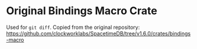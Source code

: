 # Original Bindings Macro Crate

Used for `git diff`. Copied from the original repository: <https://github.com/clockworklabs/SpacetimeDB/tree/v1.6.0/crates/bindings-macro>
